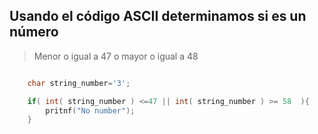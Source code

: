 ## Usando el código ASCII determinamos si es un número

> Menor o igual a 47 o mayor o igual a 48

```cpp

    char string_number='3';

    if( int( string_number ) <=47 || int( string_number ) >= 58  ){
        pritnf("No number");
    }
    
```